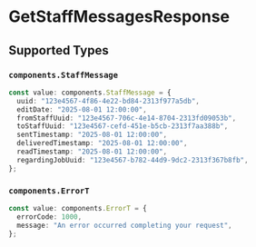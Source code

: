 # GetStaffMessagesResponse


## Supported Types

### `components.StaffMessage`

```typescript
const value: components.StaffMessage = {
  uuid: "123e4567-4f86-4e22-bd84-2313f977a5db",
  editDate: "2025-08-01 12:00:00",
  fromStaffUuid: "123e4567-706c-4e14-8704-2313fd09053b",
  toStaffUuid: "123e4567-cefd-451e-b5cb-2313f7aa388b",
  sentTimestamp: "2025-08-01 12:00:00",
  deliveredTimestamp: "2025-08-01 12:00:00",
  readTimestamp: "2025-08-01 12:00:00",
  regardingJobUuid: "123e4567-b782-44d9-9dc2-2313f367b8fb",
};
```

### `components.ErrorT`

```typescript
const value: components.ErrorT = {
  errorCode: 1000,
  message: "An error occurred completing your request",
};
```

